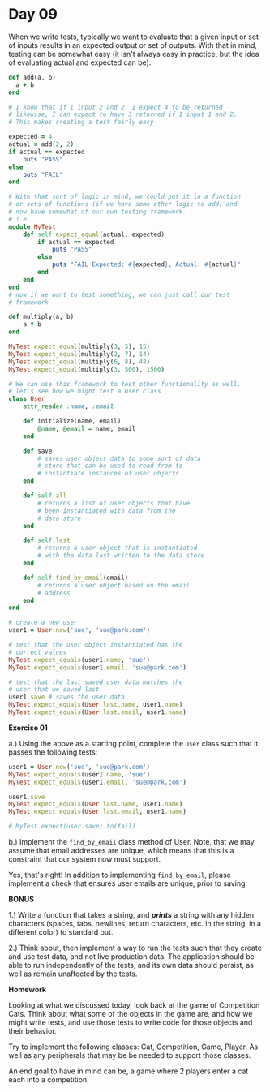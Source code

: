 # Day 09

When we write tests, typically we want to evaluate that a given input or set of inputs results in an expected output or set of outputs. With that in mind, testing can be somewhat easy (it isn't always easy in practice, but the idea of evaluating actual and expected can be).  
  
```ruby
def add(a, b)
  a + b
end

# I know that if I input 2 and 2, I expect 4 to be returned
# likewise, I can expect to have 3 returned if I input 1 and 2.
# This makes creating a test fairly easy

expected = 4
actual = add(2, 2)
if actual == expected
    puts "PASS"
else
    puts "FAIL"
end

# With that sort of logic in mind, we could put it in a function
# or sets of functions (if we have some other logic to add) and
# now have somewhat of our own testing framework.
# i.e.
module MyTest
    def self.expect_equal(actual, expected)
        if actual == expected
            puts "PASS"
        else
            puts "FAIL Expected: #{expected}, Actual: #{actual}"
        end
    end
end
# now if we want to test something, we can just call our test
# framework

def multiply(a, b)
    a * b
end

MyTest.expect_equal(multiply(3, 5), 15)
MyTest.expect_equal(multiply(2, 7), 14)
MyTest.expect_equal(multiply(6, 8), 48)
MyTest.expect_equal(multiply(3, 500), 1500)

# We can use this framework to test other functionality as well, 
# let's see how we might test a User class
class User
    attr_reader :name, :email

    def initialize(name, email)
        @name, @email = name, email
    end

    def save
        # saves user object data to some sort of data
        # store that can be used to read from to 
        # instantiate instances of user objects
    end

    def self.all
        # returns a list of user objects that have 
        # been instantiated with data from the
        # data store
    end

    def self.last
        # returns a user object that is instantiated
        # with the data last written to the data store
    end

    def self.find_by_email(email)
        # returns a user object based on the email
        # address
    end
end

# create a new user
user1 = User.new('sue', 'sue@park.com')

# test that the user object instantiated has the
# correct values
MyTest.expect_equals(user1.name, 'sue')
MyTest.expect_equals(user1.email, 'sue@park.com')

# test that the last saved user data matches the
# user that we saved last
user1.save # saves the user data
MyTest.expect_equals(User.last.name, user1.name)
MyTest.expect_equals(User.last.email, user1.name)

```

**Exercise 01**  
  
a.) Using the above as a starting point, complete the `User` class such that it passes the following tests: 

```ruby
user1 = User.new('sue', 'sue@park.com')
MyTest.expect_equals(user1.name, 'sue')
MyTest.expect_equals(user1.email, 'sue@park.com')

user1.save
MyTest.expect_equals(User.last.name, user1.name)
MyTest.expect_equals(User.last.email, user1.name)

# MyTest.expect(user.save).to(fail)
```

b.) Implement the `find_by_email` class method of User. Note, that we may assume that email addresses are unique, which means that this is a constraint that our system now must support.

Yes, that's right! In addition to implementing `find_by_email`, please implement a check that ensures user emails are unique, prior to saving.

**BONUS**

1.) Write a function that takes a string, and _**prints**_ a string with any hidden characters (spaces, tabs, newlines, return characters, etc. in the string, in a different color) to standard out.  
  
2.) Think about, then implement a way to run the tests such that they create and use test data, and not live production data. The application should be able to run independently of the tests, and its own data should persist, as well as remain unaffected by the tests.

**Homework**  
  
Looking at what we discussed today, look back at the game of Competition Cats. Think about what some of the objects in the game are, and how we might write tests, and use those tests to write code for those objects and their behavior.  
  
Try to implement the following classes: Cat, Competition, Game, Player. As well as any peripherals that may be be needed to support those classes.  
  
An end goal to have in mind can be, a game where 2 players enter a cat each into a competition.  
  
